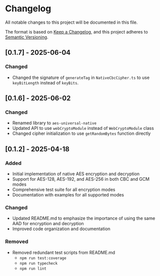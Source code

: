 # Changelog

All notable changes to this project will be documented in this file.

The format is based on [Keep a Changelog](https://keepachangelog.com/en/1.0.0/),
and this project adheres to [Semantic Versioning](https://semver.org/spec/v2.0.0.html).

## [0.1.7] - 2025-06-04

### Changed

- Changed the signature of `generateTag` in `NativeCbcCipher.ts` to use `keyBitLength` instead of `keyBits`.

## [0.1.6] - 2025-06-02

### Changed

- Renamed library to `aes-universal-native`
- Updated API to use `webCryptoModule` instead of `WebCryptoModule` class
- Changed cipher initialization to use `getRandomBytes` function directly

## [0.1.2] - 2025-04-18

### Added

- Initial implementation of native AES encryption and decryption
- Support for AES-128, AES-192, and AES-256 in both CBC and GCM modes
- Comprehensive test suite for all encryption modes
- Documentation with examples for all supported modes

### Changed

- Updated README.md to emphasize the importance of using the same AAD for encryption and decryption
- Improved code organization and documentation

### Removed

- Removed redundant test scripts from README.md
  - `npm run test:coverage`
  - `npm run typecheck`
  - `npm run lint`
